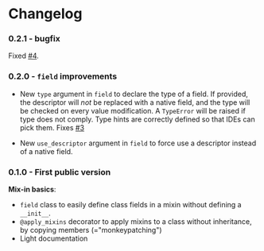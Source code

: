 # Changelog

### 0.2.1 - bugfix

Fixed [#4](https://github.com/smarie/python-pyfields/issues/4).

### 0.2.0 - `field` improvements

 - New `type` argument in `field` to declare the type of a field. If provided, the descriptor will *not* be replaced with a native field, and the type will be checked on every value modification. A `TypeError` will be raised if type does not comply. Type hints are correctly defined so that IDEs can pick them. Fixes [#3](https://github.com/smarie/python-pyfields/issues/3)

 - New `use_descriptor` argument in `field` to force use a descriptor instead of a native field.

### 0.1.0 - First public version

**Mix-in basics**:

 - `field` class to easily define class fields in a mixin without defining a `__init__`.
 - `@apply_mixins` decorator to apply mixins to a class without inheritance, by copying members (="monkeypatching")
 - Light documentation
 